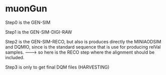 # muonGun

Step0 is the GEN-SIM

Step1 is the GEN-SIM-DIGI-RAW

Step2 is the GEN-SIM-RECO, but also is produces directly the MINIAODSIM and DQMIO, since is the standard sequence that is use for producing relVal samples. ---> so here is the RECO step where the alignment should be included. 

Step3 is only to get final DQM files (HARVESTING)

